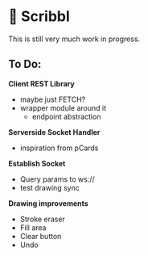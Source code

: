 # :construction: Scribbl

This is still very much work in progress.

## To Do:

**Client REST Library**
* maybe just FETCH?
* wrapper module around it
	* endpoint abstraction

**Serverside Socket Handler**
* inspiration from pCards

**Establish Socket**
* Query params to ws://
* test drawing sync

**Drawing improvements**
* Stroke eraser
* Fill area
* Clear button
* Undo
